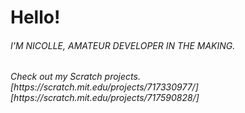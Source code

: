 # Hello!
<h6> I'M NICOLLE, AMATEUR DEVELOPER IN THE MAKING.

<h6> Check out my Scratch projects.
[https://scratch.mit.edu/projects/717330977/]
[https://scratch.mit.edu/projects/717590828/]
